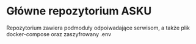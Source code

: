 # Główne repozytorium ASKU

Repozytorium zawiera podmoduły odpoiwadające serwisom, a także plik docker-compose oraz zaszyfrowany .env
